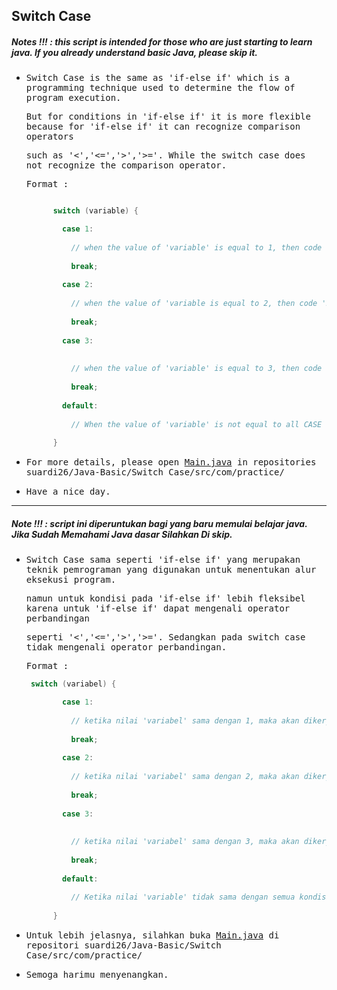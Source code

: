## Switch Case

##### Notes !!! : this script is intended for those who are just starting to learn java. If you already understand basic Java, please skip it.

- <samp>Switch Case is the same as 'if-else if' which is a programming technique used to determine the flow of program execution.</samp>  
 
  <samp>But for conditions in 'if-else if' it is more flexible because for 'if-else if' it can recognize comparison operators</samp>  
  
  <samp>such as '<','<=','>','>='. While the switch case does not recognize the comparison operator.</samp> 
  
  <samp>Format :</samp> 
  ```java
  
        switch (variable) {

          case 1:
            
            // when the value of 'variable' is equal to 1, then code 'A' will be executed.
            
            break;
            
          case 2:
          
            // when the value of 'variable is equal to 2, then code 'B' will be executed.
          
            break;
            
          case 3:
          
          
            // when the value of 'variable' is equal to 3, then code 'C' will be executed.
            
            break;
          
          default:
          
            // When the value of 'variable' is not equal to all CASE conditions, the 'default' command will be executed.
          
        }
  ```
- <samp>For more details, please open [Main.java](https://github.com/suardi26/Java-Basic/blob/main/Switch%20Case/src/com/practice/Main.java) in repositories suardi26/Java-Basic/Switch Case/src/com/practice/</samp> 

- <samp>Have a nice day.</samp> 

---

##### Note !!! : script ini diperuntukan bagi yang baru memulai belajar java. Jika Sudah Memahami Java dasar Silahkan Di skip.

- <samp>Switch Case sama seperti 'if-else if' yang merupakan teknik pemrograman yang digunakan untuk menentukan alur eksekusi program.</samp> 
 
  <samp>namun untuk kondisi pada 'if-else if' lebih fleksibel karena untuk 'if-else if' dapat mengenali operator perbandingan</samp> 
  
  <samp>seperti '<','<=','>','>='. Sedangkan pada switch case tidak mengenali operator perbandingan.</samp>
  
  <samp>Format :</samp> 
  ```java
   switch (variabel) {

          case 1:
            
            // ketika nilai 'variabel' sama dengan 1, maka akan dikerjakan kode 'A'.
            
            break;
            
          case 2:
          
            // ketika nilai 'variabel' sama dengan 2, maka akan dikerjakan kode 'B'.
          
            break;
            
          case 3:
          
          
            // ketika nilai 'variabel' sama dengan 3, maka akan dikerjakan kode 'C'.
            
            break;
          
          default:
          
            // Ketika nilai 'variable' tidak sama dengan semua kondisi CASE, maka perintah 'default' akan dieksekusi.</samp>
          
        }
  ```
- <samp>Untuk lebih jelasnya, silahkan buka [Main.java](https://github.com/suardi26/Java-Basic/blob/main/Switch%20Case/src/com/practice/Main.java) di repositori suardi26/Java-Basic/Switch Case/src/com/practice/</samp>

- <samp>Semoga harimu menyenangkan.</samp>
